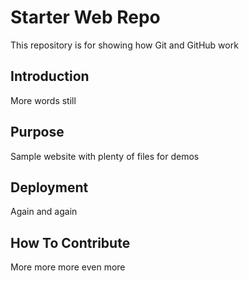 # Starter Web Repo

This repository is for showing how Git and GitHub work

## Introduction
More words still

## Purpose

Sample website with plenty of files for demos

## Deployment

Again and again

## How To Contribute

More more more even more